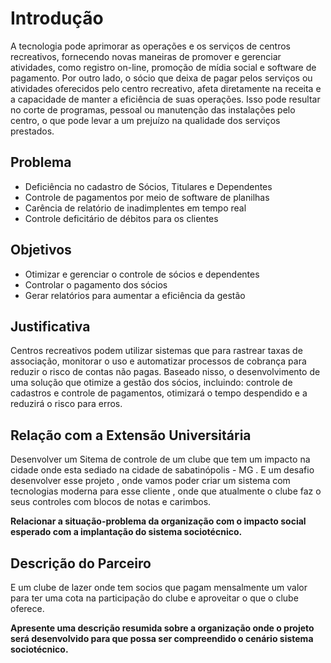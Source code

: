 # Introdução

A tecnologia pode aprimorar as operações e os serviços de centros recreativos, fornecendo novas maneiras de promover e gerenciar atividades, como registro on-line, promoção de mídia social e software de pagamento. Por outro lado, o sócio que deixa de pagar pelos serviços ou atividades oferecidos pelo centro recreativo, afeta diretamente na receita e a capacidade de manter a eficiência de suas operações. Isso pode resultar no corte de programas, pessoal ou manutenção das instalações pelo centro, o que pode levar a um prejuízo na qualidade dos serviços prestados. 

## Problema

- Deficiência no cadastro de Sócios, Titulares e Dependentes 
- Controle de pagamentos por meio de software de planilhas 
- Carência de relatório de inadimplentes em tempo real 
- Controle deficitário de débitos para os clientes 


## Objetivos

- Otimizar e gerenciar o controle de sócios e dependentes 
- Controlar o pagamento dos sócios 
- Gerar relatórios para aumentar a eficiência da gestão 

## Justificativa

Centros recreativos podem utilizar sistemas que para rastrear taxas de associação, monitorar o uso e automatizar processos de cobrança para reduzir o risco de contas não pagas. Baseado nisso, o desenvolvimento de uma solução que otimize a gestão dos sócios, incluindo: controle de cadastros e controle de pagamentos, otimizará o tempo despendido e a reduzirá o risco para erros. 

## Relação com a Extensão Universitária

Desenvolver um Sitema de controle de um clube que tem um impacto na cidade onde esta sediado na cidade de sabatinópolis - MG . 
E um desafio desenvolver esse projeto , onde vamos poder criar um sistema  com tecnologias moderna para esse cliente , onde que atualmente o clube faz o seus controles 
com blocos de notas e carimbos. 

**Relacionar a situação-problema da organização com o impacto social esperado com a implantação do sistema sociotécnico.**

## Descrição do Parceiro

E um clube de lazer onde tem socios que pagam mensalmente um valor para ter uma cota na participação do clube e aproveitar o que o clube oferece.


**Apresente uma descrição resumida sobre a organização onde o projeto será desenvolvido para que possa ser compreendido o cenário sistema sociotécnico.**
